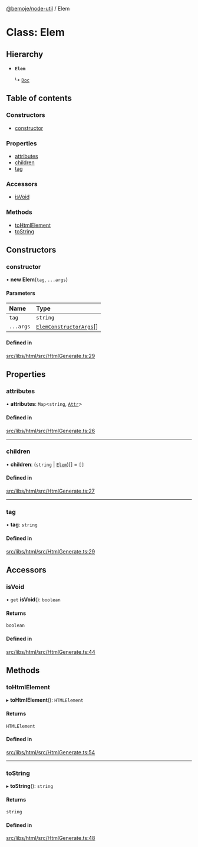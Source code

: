 [@bemoje/node-util](/docs/index.md) / Elem

# Class: Elem

## Hierarchy

- **`Elem`**

  ↳ [`Doc`](/docs/classes/Doc.md)

## Table of contents

### Constructors

- [constructor](/docs/classes/Elem.md#constructor)

### Properties

- [attributes](/docs/classes/Elem.md#attributes)
- [children](/docs/classes/Elem.md#children)
- [tag](/docs/classes/Elem.md#tag)

### Accessors

- [isVoid](/docs/classes/Elem.md#isvoid)

### Methods

- [toHtmlElement](/docs/classes/Elem.md#tohtmlelement)
- [toString](/docs/classes/Elem.md#tostring)

## Constructors

### constructor

• **new Elem**(`tag`, `...args`)

#### Parameters

| Name | Type |
| :------ | :------ |
| `tag` | `string` |
| `...args` | [`ElemConstructorArgs`](/docs/index.md#elemconstructorargs)[] |

#### Defined in

[src/libs/html/src/HtmlGenerate.ts:29](https://github.com/bemoje/bemoje-node-util/blob/fd39a18/src/libs/html/src/HtmlGenerate.ts#L29)

## Properties

### attributes

• **attributes**: `Map`<`string`, [`Attr`](/docs/classes/Attr.md)\>

#### Defined in

[src/libs/html/src/HtmlGenerate.ts:26](https://github.com/bemoje/bemoje-node-util/blob/fd39a18/src/libs/html/src/HtmlGenerate.ts#L26)

___

### children

• **children**: (`string` \| [`Elem`](/docs/classes/Elem.md))[] = `[]`

#### Defined in

[src/libs/html/src/HtmlGenerate.ts:27](https://github.com/bemoje/bemoje-node-util/blob/fd39a18/src/libs/html/src/HtmlGenerate.ts#L27)

___

### tag

• **tag**: `string`

#### Defined in

[src/libs/html/src/HtmlGenerate.ts:29](https://github.com/bemoje/bemoje-node-util/blob/fd39a18/src/libs/html/src/HtmlGenerate.ts#L29)

## Accessors

### isVoid

• `get` **isVoid**(): `boolean`

#### Returns

`boolean`

#### Defined in

[src/libs/html/src/HtmlGenerate.ts:44](https://github.com/bemoje/bemoje-node-util/blob/fd39a18/src/libs/html/src/HtmlGenerate.ts#L44)

## Methods

### toHtmlElement

▸ **toHtmlElement**(): `HTMLElement`

#### Returns

`HTMLElement`

#### Defined in

[src/libs/html/src/HtmlGenerate.ts:54](https://github.com/bemoje/bemoje-node-util/blob/fd39a18/src/libs/html/src/HtmlGenerate.ts#L54)

___

### toString

▸ **toString**(): `string`

#### Returns

`string`

#### Defined in

[src/libs/html/src/HtmlGenerate.ts:48](https://github.com/bemoje/bemoje-node-util/blob/fd39a18/src/libs/html/src/HtmlGenerate.ts#L48)
